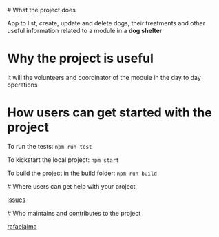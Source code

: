 # What the project does

App to list, create, update and delete dogs, their treatments and other useful information related to a module in a **dog shelter**

# Why the project is useful

It will the volunteers and coordinator of the module in the day to day operations

# How users can get started with the project

To run the tests:
`npm run test`

To kickstart the local project:
`npm start`

To build the project in the build folder:
`npm run build`

# Where users can get help with your project

[Issues](https://github.com/rafaelalma/brownie-app/issues)

# Who maintains and contributes to the project

[rafaelalma](https://github.com/rafaelalma)
